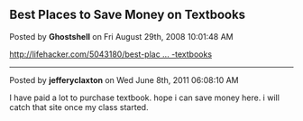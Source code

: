## Best Places to Save Money on Textbooks
Posted by **Ghostshell** on Fri August 29th, 2008 10:01:48 AM

<!-- m --><a class="postlink" href="http://lifehacker.com/5043180/best-places-to-save-money-on-textbooks">http://lifehacker.com/5043180/best-plac ... -textbooks</a><!-- m -->

--------------------------------------------------------------------------------

Posted by **jefferyclaxton** on Wed June 8th, 2011 06:08:10 AM

I have paid a lot to purchase textbook. hope i can save money here.  i will catch that site once my class started.
